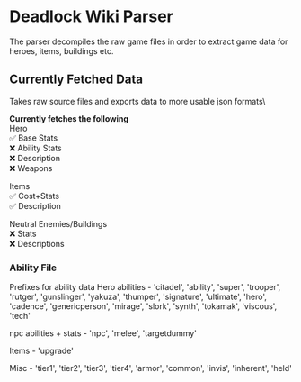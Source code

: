 # Deadlock Wiki Parser
The parser decompiles the raw game files in order to extract game data for heroes, items, buildings etc.

## Currently Fetched Data
Takes raw source files and exports data to more usable json formats\

**Currently fetches the following**\
Hero\
✅ Base Stats\
❌ Ability Stats\
❌ Description\
❌ Weapons

Items\
✅ Cost+Stats\
✅ Description

Neutral Enemies/Buildings\
❌ Stats\
❌ Descriptions

### Ability File
Prefixes for ability data
Hero abilities - 'citadel', 'ability', 'super', 'trooper', 'rutger', 'gunslinger', 'yakuza', 'thumper', 'signature', 'ultimate', 'hero', 'cadence', 'genericperson', 'mirage', 'slork', 'synth', 'tokamak', 'viscous', 'tech'

npc abilities + stats - 'npc', 'melee', 'targetdummy'

Items - 'upgrade'

Misc - 'tier1', 'tier2', 'tier3', 'tier4', 'armor',  'common', 'invis', 'inherent', 'held'
